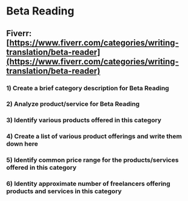 # Beta Reading
## Fiverr: [https://www.fiverr.com/categories/writing-translation/beta-reader](https://www.fiverr.com/categories/writing-translation/beta-reader)
### 1) Create a brief category description for Beta Reading
### 2) Analyze product/service for Beta Reading
### 3) Identify various products offered in this category
### 4) Create a list of various product offerings and write them down here
### 5) Identify common price range for the products/services offered in this category
### 6) Identity approximate number of freelancers offering products and services in this category
